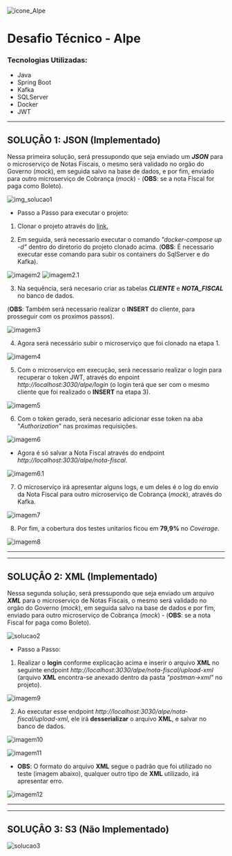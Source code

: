 ![ícone_Alpe](./img_readme/favicon.ico)  

# Desafio Técnico - Alpe  
### Tecnologias Utilizadas:
- Java
- Spring Boot
- Kafka
- SQLServer
- Docker
- JWT
___

## SOLUÇÂO 1: JSON (Implementado)

Nessa primeira solução, será pressupondo que seja enviado um _**JSON**_ para o microserviço de Notas Fiscais, o mesmo será validado no orgão do Governo (_mock_), em seguida salvo na base de dados, e por fim, enviado para outro microserviço de Cobrança (_mock_) - (**OBS**: se a nota Fiscal for paga como Boleto).

![img_solucao1](./img_readme/solucao1.jpg) 

- Passo a Passo para executar o projeto:
1. Clonar o projeto através do [link.](https://github.com/DaviMachado/desafio_nota_fiscal_alpe)


2. Em seguida, será necessario executar o comando _"docker-compose up -d"_ dentro do diretorio do projeto clonado acima. (**OBS**: É necessario executar esse comando para subir os containers do SqlServer e do Kafka).

![imagem2](./img_readme/img2.png) 
![imagem2.1](./img_readme/img2.1.png) 


3. Na sequência, será necesario criar as tabelas _**CLIENTE**_ e _**NOTA_FISCAL**_ no banco de dados. 

(**OBS**: Também será necessario realizar o **INSERT** do cliente, para prosseguir com os proximos passos).

![imagem3](./img_readme/img3.png) 

4. Agora será necessário subir o microserviço que foi clonado na etapa 1.

![imagem4](./img_readme/img4.png)  


5. Com o microserviço em execução, será necessario realizar o login para recuperar o token JWT, através do enpoint _http://localhost:3030/alpe/login_ 
(o login terá que ser com o mesmo cliente que foi realizado o **INSERT** na etapa 3).

![imagem5](./img_readme/img5.png) 

6. Com o token gerado, será necesario adicionar esse token na aba "_Authorization_" nas proximas requisições.

![imagem6](./img_readme/img6.png) 

- Agora é só salvar a Nota Fiscal através do endpoint _http://localhost:3030/alpe/nota-fiscal_.

![imagem6.1](./img_readme/img6.1.png) 


7. O microserviço irá apresentar alguns logs, e um deles é o log do envio da Nota Fiscal para outro microserviço de Cobrança (_mock_), através do Kafka.

![imagem7](./img_readme/img7.png)


8. Por fim, a cobertura dos testes unitarios ficou em **79,9%** no _Coverage_.

![imagem8](./img_readme/img8.png) 

___
___
## SOLUÇÂO 2: XML (**Implementado**)


Nessa segunda solução, será pressupondo que seja enviado um arquivo _**XML**_ para o microserviço de Notas Fiscais, o mesmo será validado no orgão do Governo (_mock_), em seguida salvo na base de dados e por fim, enviado para outro microserviço de Cobrança (_mock_) - (**OBS**: se a nota Fiscal for paga como Boleto).

![solucao2](./img_readme/solucao2.jpg)


- Passo a Passo:

1. Realizar o **login** conforme explicação acima e inserir o arquivo **XML** no seguinte endpoint _http://localhost:3030/alpe/nota-fiscal/upload-xml_ (arquivo **XML** encontra-se anexado dentro da pasta _"postman->xml"_ no projeto).

![imagem9](./img_readme/img9.png)

2. Ao executar esse endpoint _http://localhost:3030/alpe/nota-fiscal/upload-xml_, ele irá **desserializar** o arquivo **XML**, e salvar no banco de dados.

![imagem10](./img_readme/img10.png)

![imagem11](./img_readme/img11.png)

- **OBS**: O formato do arquivo **XML** segue o padrão que foi utilizado no teste (imagem abaixo), qualquer outro tipo de **XML** utilizado, irá apresentar erro.

![imagem12](./img_readme/img12.png)

___
___
## SOLUÇÂO 3: S3 (**Não Implementado**)

![solucao3](./img_readme/solucao3.jpg) 
